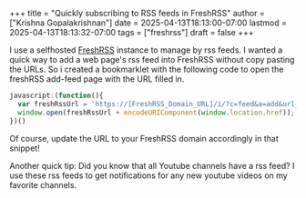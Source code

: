+++
title = "Quickly subscribing to RSS feeds in FreshRSS"
author = ["Krishna Gopalakrishnan"]
date = 2025-04-13T18:13:00-07:00
lastmod = 2025-04-13T18:13:32-07:00
tags = ["freshrss"]
draft = false
+++

I use a selfhosted [FreshRSS](https://freshrss.org/index.html) instance to manage by rss feeds. I wanted a quick way to add a web page's rss feed into FreshRSS without copy pasting the URLs. So i created a bookmarklet with the following code to open the freshRSS add-feed page with the URL filled in.

<!--more-->

```javascript
javascript:(function(){
  var freshRssUrl = 'https://[FreshRSS_Domain_URL]/i/?c=feed&a=add&url_rss=';
  window.open(freshRssUrl + encodeURIComponent(window.location.href));
})()
```

Of course, update the URL to your FreshRSS domain accordingly in that snippet!

Another quick tip: Did you know that all Youtube channels have a rss feed? I use these rss feeds to get notifications for any new youtube videos on my favorite channels.
